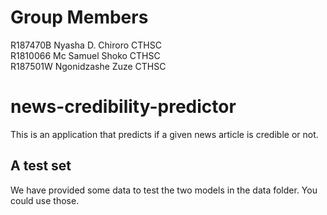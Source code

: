 # Group Members
R187470B     Nyasha D. Chiroro CTHSC<br>
R1810066     Mc Samuel Shoko  CTHSC<br>
R187501W     Ngonidzashe Zuze  CTHSC<br>

# news-credibility-predictor
This is an application that predicts if a given news article is credible or not.

## A test set
We have provided some data to test the two models in the data folder. You could use those.
